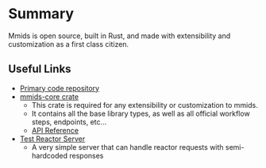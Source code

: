 # Summary

Mmids is open source, built in Rust, and made with extensibility and customization as a first class citizen.  

## Useful Links

* [Primary code repository](https://github.com/KallDrexx/mmids)
* [mmids-core crate](https://crates.io/crates/mmids-core)
    * This crate is required for any extensibility or customization to mmids.  
    * It contains all the base library types, as well as all official workflow steps, endpoints, etc...
    * [API Reference](https://docs.rs/mmids-core/1.0.0/mmids_core/)
* [Test Reactor Server](https://github.com/KallDrexx/mmids/tree/master/reactor-test-server)
    * A very simple server that can handle reactor requests with semi-hardcoded responses
